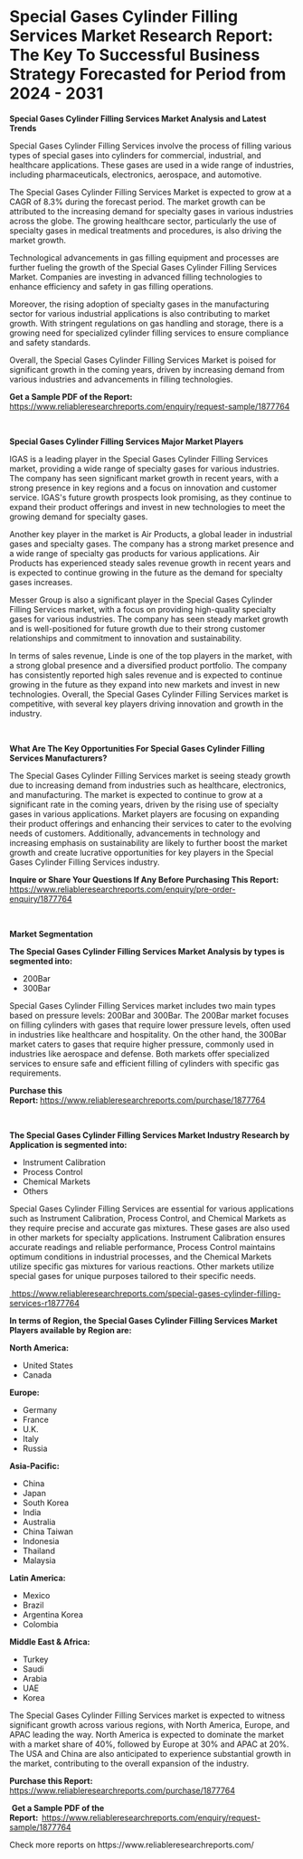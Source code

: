 <p><h1>Special Gases Cylinder Filling Services Market Research Report: The Key To Successful Business Strategy Forecasted for Period from 2024 - 2031</h1></p><p><strong>Special Gases Cylinder Filling Services Market Analysis and Latest Trends</strong></p>
<p><p>Special Gases Cylinder Filling Services involve the process of filling various types of special gases into cylinders for commercial, industrial, and healthcare applications. These gases are used in a wide range of industries, including pharmaceuticals, electronics, aerospace, and automotive.</p><p>The Special Gases Cylinder Filling Services Market is expected to grow at a CAGR of 8.3% during the forecast period. The market growth can be attributed to the increasing demand for specialty gases in various industries across the globe. The growing healthcare sector, particularly the use of specialty gases in medical treatments and procedures, is also driving the market growth.</p><p>Technological advancements in gas filling equipment and processes are further fueling the growth of the Special Gases Cylinder Filling Services Market. Companies are investing in advanced filling technologies to enhance efficiency and safety in gas filling operations.</p><p>Moreover, the rising adoption of specialty gases in the manufacturing sector for various industrial applications is also contributing to market growth. With stringent regulations on gas handling and storage, there is a growing need for specialized cylinder filling services to ensure compliance and safety standards.</p><p>Overall, the Special Gases Cylinder Filling Services Market is poised for significant growth in the coming years, driven by increasing demand from various industries and advancements in filling technologies.</p></p>
<p><strong>Get a Sample PDF of the Report:&nbsp;</strong> <a href="https://www.reliableresearchreports.com/enquiry/request-sample/1877764">https://www.reliableresearchreports.com/enquiry/request-sample/1877764</a></p>
<p>&nbsp;</p>
<p><strong>Special Gases Cylinder Filling Services Major Market Players</strong></p>
<p><p>IGAS is a leading player in the Special Gases Cylinder Filling Services market, providing a wide range of specialty gases for various industries. The company has seen significant market growth in recent years, with a strong presence in key regions and a focus on innovation and customer service. IGAS's future growth prospects look promising, as they continue to expand their product offerings and invest in new technologies to meet the growing demand for specialty gases.</p><p>Another key player in the market is Air Products, a global leader in industrial gases and specialty gases. The company has a strong market presence and a wide range of specialty gas products for various applications. Air Products has experienced steady sales revenue growth in recent years and is expected to continue growing in the future as the demand for specialty gases increases.</p><p>Messer Group is also a significant player in the Special Gases Cylinder Filling Services market, with a focus on providing high-quality specialty gases for various industries. The company has seen steady market growth and is well-positioned for future growth due to their strong customer relationships and commitment to innovation and sustainability.</p><p>In terms of sales revenue, Linde is one of the top players in the market, with a strong global presence and a diversified product portfolio. The company has consistently reported high sales revenue and is expected to continue growing in the future as they expand into new markets and invest in new technologies. Overall, the Special Gases Cylinder Filling Services market is competitive, with several key players driving innovation and growth in the industry.</p></p>
<p>&nbsp;</p>
<p><strong>What Are The Key Opportunities For Special Gases Cylinder Filling Services Manufacturers?</strong></p>
<p><p>The Special Gases Cylinder Filling Services market is seeing steady growth due to increasing demand from industries such as healthcare, electronics, and manufacturing. The market is expected to continue to grow at a significant rate in the coming years, driven by the rising use of specialty gases in various applications. Market players are focusing on expanding their product offerings and enhancing their services to cater to the evolving needs of customers. Additionally, advancements in technology and increasing emphasis on sustainability are likely to further boost the market growth and create lucrative opportunities for key players in the Special Gases Cylinder Filling Services industry.</p></p>
<p><strong>Inquire or Share Your Questions If Any Before Purchasing This Report:</strong> <a href="https://www.reliableresearchreports.com/enquiry/pre-order-enquiry/1877764">https://www.reliableresearchreports.com/enquiry/pre-order-enquiry/1877764</a></p>
<p>&nbsp;</p>
<p><strong>Market Segmentation</strong></p>
<p><strong>The Special Gases Cylinder Filling Services Market Analysis by types is segmented into:</strong></p>
<p><ul><li>200Bar</li><li>300Bar</li></ul></p>
<p><p>Special Gases Cylinder Filling Services market includes two main types based on pressure levels: 200Bar and 300Bar. The 200Bar market focuses on filling cylinders with gases that require lower pressure levels, often used in industries like healthcare and hospitality. On the other hand, the 300Bar market caters to gases that require higher pressure, commonly used in industries like aerospace and defense. Both markets offer specialized services to ensure safe and efficient filling of cylinders with specific gas requirements.</p></p>
<p><strong>Purchase this Report:&nbsp;</strong><a href="https://www.reliableresearchreports.com/purchase/1877764">https://www.reliableresearchreports.com/purchase/1877764</a></p>
<p>&nbsp;</p>
<p><strong>The Special Gases Cylinder Filling Services Market Industry Research by Application is segmented into:</strong></p>
<p><ul><li>Instrument Calibration</li><li>Process Control</li><li>Chemical Markets</li><li>Others</li></ul></p>
<p><p>Special Gases Cylinder Filling Services are essential for various applications such as Instrument Calibration, Process Control, and Chemical Markets as they require precise and accurate gas mixtures. These gases are also used in other markets for specialty applications. Instrument Calibration ensures accurate readings and reliable performance, Process Control maintains optimum conditions in industrial processes, and the Chemical Markets utilize specific gas mixtures for various reactions. Other markets utilize special gases for unique purposes tailored to their specific needs.</p></p>
<p><a href="https://www.reliableresearchreports.com/special-gases-cylinder-filling-services-r1877764">&nbsp;https://www.reliableresearchreports.com/special-gases-cylinder-filling-services-r1877764</a></p>
<p><strong>In terms of Region, the Special Gases Cylinder Filling Services Market Players available by Region are:</strong></p>
<p>
    <p> <strong> North America: </strong>
        <ul>
            <li>United States</li>
            <li>Canada</li>
        </ul>
        </p> 
    <p> <strong> Europe: </strong>
        <ul>
            <li>Germany</li>
            <li>France</li>
            <li>U.K.</li>
            <li>Italy</li>
            <li>Russia</li>
        </ul>
        </p> 
    <p> <strong> Asia-Pacific: </strong>
        <ul>
            <li>China</li>
            <li>Japan</li>
            <li>South Korea</li>
            <li>India</li>
            <li>Australia</li>
            <li>China Taiwan</li>
            <li>Indonesia</li>
            <li>Thailand</li>
            <li>Malaysia</li>
        </ul>
        </p> 
    <p> <strong> Latin America: </strong>
        <ul>
            <li>Mexico</li>
            <li>Brazil</li>
            <li>Argentina Korea</li>
            <li>Colombia</li>
        </ul>
        </p> 
    <p> <strong> Middle East & Africa: </strong>
        <ul>
            <li>Turkey</li>
            <li>Saudi</li>
            <li>Arabia</li>
            <li>UAE</li>
            <li>Korea</li>
        </ul>
    </p>
    </p>
<p><p>The Special Gases Cylinder Filling Services market is expected to witness significant growth across various regions, with North America, Europe, and APAC leading the way. North America is expected to dominate the market with a market share of 40%, followed by Europe at 30% and APAC at 20%. The USA and China are also anticipated to experience substantial growth in the market, contributing to the overall expansion of the industry.</p></p>
<p><strong>Purchase this Report: </strong><a href="https://www.reliableresearchreports.com/purchase/1877764">https://www.reliableresearchreports.com/purchase/1877764</a></p>
<p>&nbsp;<strong>Get a Sample PDF of the Report:&nbsp;&nbsp;</strong><a href="https://www.reliableresearchreports.com/enquiry/request-sample/1877764">https://www.reliableresearchreports.com/enquiry/request-sample/1877764</a></p>
<p><strong></strong></p>
<p>Check more reports on https://www.reliableresearchreports.com/</p>